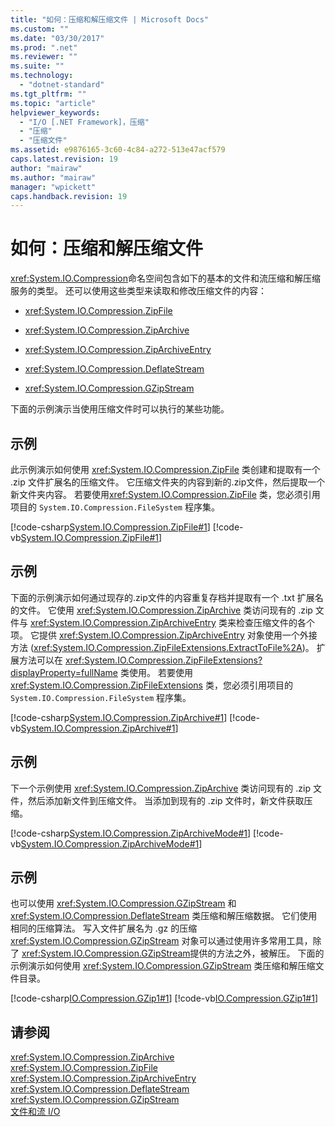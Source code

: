 ```yaml
---
title: "如何：压缩和解压缩文件 | Microsoft Docs"
ms.custom: ""
ms.date: "03/30/2017"
ms.prod: ".net"
ms.reviewer: ""
ms.suite: ""
ms.technology: 
  - "dotnet-standard"
ms.tgt_pltfrm: ""
ms.topic: "article"
helpviewer_keywords: 
  - "I/O [.NET Framework]，压缩"
  - "压缩"
  - "压缩文件"
ms.assetid: e9876165-3c60-4c84-a272-513e47acf579
caps.latest.revision: 19
author: "mairaw"
ms.author: "mairaw"
manager: "wpickett"
caps.handback.revision: 19
---
```

# 如何：压缩和解压缩文件
<xref:System.IO.Compression>命名空间包含如下的基本的文件和流压缩和解压缩服务的类型。  还可以使用这些类型来读取和修改压缩文件的内容：  
  
-   <xref:System.IO.Compression.ZipFile>  
  
-   <xref:System.IO.Compression.ZipArchive>  
  
-   <xref:System.IO.Compression.ZipArchiveEntry>  
  
-   <xref:System.IO.Compression.DeflateStream>  
  
-   <xref:System.IO.Compression.GZipStream>  
  
 下面的示例演示当使用压缩文件时可以执行的某些功能。  
  
## 示例  
 此示例演示如何使用 <xref:System.IO.Compression.ZipFile> 类创建和提取有一个 .zip 文件扩展名的压缩文件。  它压缩文件夹的内容到新的.zip文件，然后提取一个新文件夹内容。  若要使用<xref:System.IO.Compression.ZipFile> 类，您必须引用项目的 `System.IO.Compression.FileSystem` 程序集。  
  
 [!code-csharp[System.IO.Compression.ZipFile#1](../../../samples/snippets/csharp/VS_Snippets_CLR_System/system.io.compression.zipfile/cs/program1.cs#1)]
 [!code-vb[System.IO.Compression.ZipFile#1](../../../samples/snippets/visualbasic/VS_Snippets_CLR_System/system.io.compression.zipfile/vb/program1.vb#1)]  
  
## 示例  
 下面的示例演示如何通过现存的.zip文件的内容重复存档并提取有一个 .txt 扩展名的文件。  它使用 <xref:System.IO.Compression.ZipArchive> 类访问现有的 .zip 文件与 <xref:System.IO.Compression.ZipArchiveEntry> 类来检查压缩文件的各个项。  它提供 <xref:System.IO.Compression.ZipArchiveEntry> 对象使用一个外接方法 \(<xref:System.IO.Compression.ZipFileExtensions.ExtractToFile%2A>\)。  扩展方法可以在 <xref:System.IO.Compression.ZipFileExtensions?displayProperty=fullName> 类使用。  若要使用<xref:System.IO.Compression.ZipFileExtensions> 类，您必须引用项目的 `System.IO.Compression.FileSystem` 程序集。  
  
 [!code-csharp[System.IO.Compression.ZipArchive#1](../../../samples/snippets/csharp/VS_Snippets_CLR_System/system.io.compression.ziparchive/cs/program1.cs#1)]
 [!code-vb[System.IO.Compression.ZipArchive#1](../../../samples/snippets/visualbasic/VS_Snippets_CLR_System/system.io.compression.ziparchive/vb/program1.vb#1)]  
  
## 示例  
 下一个示例使用 <xref:System.IO.Compression.ZipArchive> 类访问现有的 .zip 文件，然后添加新文件到压缩文件。  当添加到现有的 .zip 文件时，新文件获取压缩。  
  
 [!code-csharp[System.IO.Compression.ZipArchiveMode#1](../../../samples/snippets/csharp/VS_Snippets_CLR_System/system.io.compression.ziparchivemode/cs/program1.cs#1)]
 [!code-vb[System.IO.Compression.ZipArchiveMode#1](../../../samples/snippets/visualbasic/VS_Snippets_CLR_System/system.io.compression.ziparchivemode/vb/program1.vb#1)]  
  
## 示例  
 也可以使用 <xref:System.IO.Compression.GZipStream> 和 <xref:System.IO.Compression.DeflateStream> 类压缩和解压缩数据。  它们使用相同的压缩算法。  写入文件扩展名为 .gz 的压缩<xref:System.IO.Compression.GZipStream> 对象可以通过使用许多常用工具，除了 <xref:System.IO.Compression.GZipStream>提供的方法之外，被解压。  下面的示例演示如何使用 <xref:System.IO.Compression.GZipStream> 类压缩和解压缩文件目录。  
  
 [!code-csharp[IO.Compression.GZip1#1](../../../samples/snippets/csharp/VS_Snippets_CLR/IO.Compression.GZip1/CS/gziptest.cs#1)]
 [!code-vb[IO.Compression.GZip1#1](../../../samples/snippets/visualbasic/VS_Snippets_CLR/IO.Compression.GZip1/VB/gziptest.vb#1)]  
  
## 请参阅  
 <xref:System.IO.Compression.ZipArchive>   
 <xref:System.IO.Compression.ZipFile>   
 <xref:System.IO.Compression.ZipArchiveEntry>   
 <xref:System.IO.Compression.DeflateStream>   
 <xref:System.IO.Compression.GZipStream>   
 [文件和流 I\/O](../../../docs/standard/io/index.md)